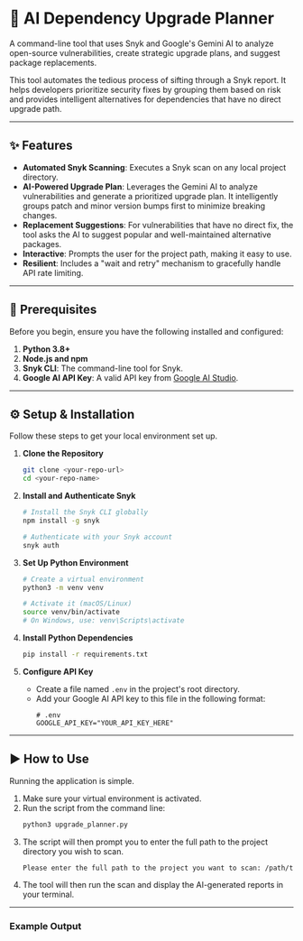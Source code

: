 # 🚀 AI Dependency Upgrade Planner

A command-line tool that uses Snyk and Google's Gemini AI to analyze open-source vulnerabilities, create strategic upgrade plans, and suggest package replacements.

This tool automates the tedious process of sifting through a Snyk report. It helps developers prioritize security fixes by grouping them based on risk and provides intelligent alternatives for dependencies that have no direct upgrade path.

***

## ✨ Features

* **Automated Snyk Scanning**: Executes a Snyk scan on any local project directory.
* **AI-Powered Upgrade Plan**: Leverages the Gemini AI to analyze vulnerabilities and generate a prioritized upgrade plan. It intelligently groups patch and minor version bumps first to minimize breaking changes.
* **Replacement Suggestions**: For vulnerabilities that have no direct fix, the tool asks the AI to suggest popular and well-maintained alternative packages.
* **Interactive**: Prompts the user for the project path, making it easy to use.
* **Resilient**: Includes a "wait and retry" mechanism to gracefully handle API rate limiting.

***

## 🔧 Prerequisites

Before you begin, ensure you have the following installed and configured:

1.  **Python 3.8+**
2.  **Node.js and npm**
3.  **Snyk CLI**: The command-line tool for Snyk.
4.  **Google AI API Key**: A valid API key from [Google AI Studio](https://aistudio.google.com/).

***

## ⚙️ Setup & Installation

Follow these steps to get your local environment set up.

1.  **Clone the Repository**
    ```bash
    git clone <your-repo-url>
    cd <your-repo-name>
    ```

2.  **Install and Authenticate Snyk**
    ```bash
    # Install the Snyk CLI globally
    npm install -g snyk

    # Authenticate with your Snyk account
    snyk auth
    ```

3.  **Set Up Python Environment**
    ```bash
    # Create a virtual environment
    python3 -m venv venv

    # Activate it (macOS/Linux)
    source venv/bin/activate
    # On Windows, use: venv\Scripts\activate
    ```

4.  **Install Python Dependencies**
    ```bash
    pip install -r requirements.txt
    ```

5.  **Configure API Key**
    * Create a file named `.env` in the project's root directory.
    * Add your Google AI API key to this file in the following format:
        ```
        # .env
        GOOGLE_API_KEY="YOUR_API_KEY_HERE"
        ```

***

## ▶️ How to Use

Running the application is simple.

1.  Make sure your virtual environment is activated.
2.  Run the script from the command line:
    ```bash
    python3 upgrade_planner.py
    ```
3.  The script will then prompt you to enter the full path to the project directory you wish to scan.
    ```bash
    Please enter the full path to the project you want to scan: /path/to/your/project
    ```
4.  The tool will then run the scan and display the AI-generated reports in your terminal.

***

### Example Output
